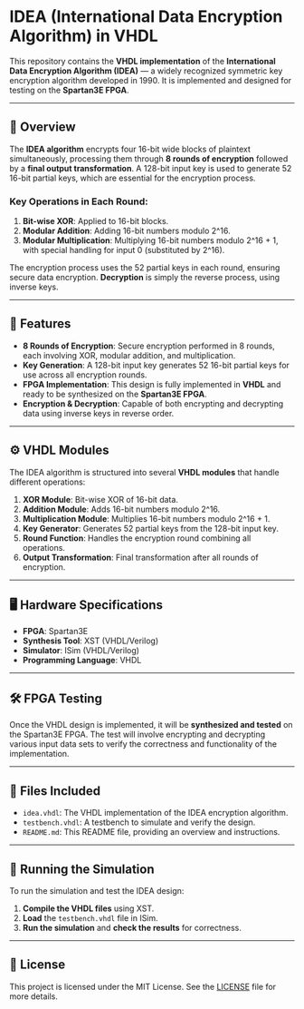 
# IDEA (International Data Encryption Algorithm) in VHDL

This repository contains the **VHDL implementation** of the **International Data Encryption Algorithm (IDEA)** — a widely recognized symmetric key encryption algorithm developed in 1990. It is implemented and designed for testing on the **Spartan3E FPGA**.

---

## 🔐 **Overview**

The **IDEA algorithm** encrypts four 16-bit wide blocks of plaintext simultaneously, processing them through **8 rounds of encryption** followed by a **final output transformation**. A 128-bit input key is used to generate 52 16-bit partial keys, which are essential for the encryption process.

### Key Operations in Each Round:

1. **Bit-wise XOR**: Applied to 16-bit blocks.
2. **Modular Addition**: Adding 16-bit numbers modulo 2^16.
3. **Modular Multiplication**: Multiplying 16-bit numbers modulo 2^16 + 1, with special handling for input 0 (substituted by 2^16).

The encryption process uses the 52 partial keys in each round, ensuring secure data encryption. **Decryption** is simply the reverse process, using inverse keys.

---

## 🚀 **Features**

- **8 Rounds of Encryption**: Secure encryption performed in 8 rounds, each involving XOR, modular addition, and multiplication.
- **Key Generation**: A 128-bit input key generates 52 16-bit partial keys for use across all encryption rounds.
- **FPGA Implementation**: This design is fully implemented in **VHDL** and ready to be synthesized on the **Spartan3E FPGA**.
- **Encryption & Decryption**: Capable of both encrypting and decrypting data using inverse keys in reverse order.

---

## ⚙️ **VHDL Modules**

The IDEA algorithm is structured into several **VHDL modules** that handle different operations:

1. **XOR Module**: Bit-wise XOR of 16-bit data.
2. **Addition Module**: Adds 16-bit numbers modulo 2^16.
3. **Multiplication Module**: Multiplies 16-bit numbers modulo 2^16 + 1.
4. **Key Generator**: Generates 52 partial keys from the 128-bit input key.
5. **Round Function**: Handles the encryption round combining all operations.
6. **Output Transformation**: Final transformation after all rounds of encryption.

---

## 🖥️ **Hardware Specifications**

- **FPGA**: Spartan3E
- **Synthesis Tool**: XST (VHDL/Verilog)
- **Simulator**: ISim (VHDL/Verilog)
- **Programming Language**: VHDL

---

## 🛠️ **FPGA Testing**

Once the VHDL design is implemented, it will be **synthesized and tested** on the Spartan3E FPGA. The test will involve encrypting and decrypting various input data sets to verify the correctness and functionality of the implementation.

---

## 📁 **Files Included**

- `idea.vhdl`: The VHDL implementation of the IDEA encryption algorithm.
- `testbench.vhdl`: A testbench to simulate and verify the design.
- `README.md`: This README file, providing an overview and instructions.

---

## 🚦 **Running the Simulation**

To run the simulation and test the IDEA design:

1. **Compile the VHDL files** using XST.
2. **Load** the `testbench.vhdl` file in ISim.
3. **Run the simulation** and **check the results** for correctness.

---

## 📜 **License**

This project is licensed under the MIT License. See the [LICENSE](LICENSE) file for more details.
